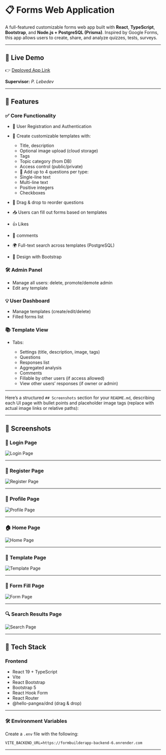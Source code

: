
# 📋 Forms Web Application

A full-featured customizable forms web app built with **React**, **TypeScript**, **Bootstrap**, and **Node.js + PostgreSQL (Prisma)**. Inspired by Google Forms, this app allows users to create, share, and analyze quizzes, tests, surveys.

---

## 🔗 Live Demo

👉 [Deployed App Link](https://your-deployment-link.com)

**Supervisor:** *P. Lebedev*

---

## 📌 Features

### ✅ Core Functionality

* 🔐 User Registration and Authentication
* 🎨 Create customizable templates with:

  * Title, description
  * Optional image upload (cloud storage)
  * Tags 
  * Topic category (from DB)
  * Access control (public/private)
  * 📝 Add up to 4 questions per type:
  * Single-line text
  * Multi-line text
  * Positive integers
  * Checkboxes
* 🔄 Drag & drop to reorder questions
* 📥 Users can fill out forms based on templates
* 👍 Likes
* 💬 comments
* 🌍 Full-text search across templates (PostgreSQL)
* 📱  Design with Bootstrap

### 🛠 Admin Panel

* Manage all users: delete, promote/demote admin
* Edit any template

### 💡 User Dashboard

* Manage templates (create/edit/delete)
* Filled forms list

### 📚 Template View

* Tabs:

  * Settings (title, description, image, tags)
  * Questions
  * Responses list
  * Aggregated analysis
  * Comments 
  * Fillable by other users (if access allowed)
  * View other users’ responses (if owner or admin)

---
Here’s a structured `## Screenshots` section for your `README.md`, describing each UI page with bullet points and placeholder image tags (replace with actual image links or relative paths):

---

## 📸 Screenshots

### 🔐 **Login Page**
![Login Page](images/lo.PNG)

---

### 📝 **Register Page**

![Register Page](images/re.PNG)

---

### 👤 **Profile Page**

![Profile Page](images/user.PNG)

---

### 🏠 **Home Page**

![Home Page](images/fornt.PNG)

---

### 📄 **Template Page**

![Template Page](images/t.PNG)

---

### 🧾 **Form Fill Page**

![Form Page](images/fo.PNG)

---

### 🔍 **Search Results Page**

![Search Page](images/se.PNG)

---

## 🧰 Tech Stack

### Frontend

* React 19 + TypeScript
* Vite
* React Bootstrap
* Bootstrap 5
* React Hook Form
* React Router
* @hello-pangea/dnd (drag & drop)

---

### 🛠 Environment Variables

Create a `.env` file with the following:

```env
VITE_BACKEND_URL=https://formbuilderapp-backend-6.onrender.com
```

---

